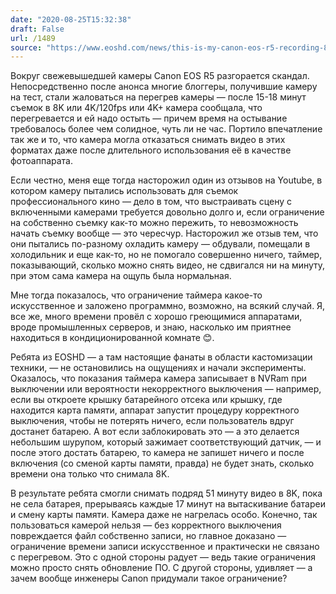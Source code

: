 ```yaml
---
date: "2020-08-25T15:32:38"
draft: False
url: /1489
source: "https://www.eoshd.com/news/this-is-my-canon-eos-r5-recording-8k-video-50-minutes-straight-until-empty-battery-video-evidence/"
---
```


Вокруг свежевышедшей камеры Canon EOS R5 разгорается скандал. Непосредственно после анонса многие блоггеры, получившие камеру на тест, стали жаловаться на перегрев камеры — после 15-18 минут съемок в 8K или 4K/120fps или 4K+ камера сообщала, что перегревается и ей надо остыть — причем время на остывание требовалось более чем солидное, чуть ли не час. Портило впечатление так же и то, что камера могла отказаться снимать видео в этих форматах даже после длительного использования её в качестве фотоаппарата. 

Если честно, меня еще тогда насторожил один из отзывов на Youtube, в котором камеру пытались использовать для съемок профессионального кино — дело в том, что выстраивать сцену с включенными камерами требуется довольно долго и, если ограничение на собственно съемку как-то можно пережить, то невозможность начать съемку вообще — это чересчур. Насторожил же отзыв тем, что они пытались по-разному охладить камеру — обдували, помещали в холодильник и еще как-то, но не помогало совершенно ничего, таймер, показывающий, сколько можно снять видео, не сдвигался ни на минуту, при этом сама камера на ощупь была нормальная. 

Мне тогда показалось, что ограничение таймера какое-то искусственное и заложено программно, возможно, на всякий случай. Я, все же, много времени провёл с хорошо греющимися аппаратами, вроде промышленных серверов, и знаю, насколько им приятнее находиться в кондиционированной комнате 😊.

Ребята из EOSHD — а там настоящие фанаты в области кастомизации техники, — не остановились на ощущениях и начали эксперименты. Оказалось, что показания таймера камера записывает в NVRam при выключении или вероятности некорректного выключения — например, если вы откроете крышку батарейного отсека или крышку, где находится карта памяти, аппарат запустит процедуру корректного выключения, чтобы не потерять ничего, если пользователь вдруг достанет батарею. А вот если заблокировать это — а это делается небольшим шурупом, который зажимает соответствующий датчик, — и после этого достать батарею, то камера не запишет ничего и после включения (со сменой карты памяти, правда) не будет знать, сколько времени она только что снимала 8K. 

В результате ребята смогли снимать подряд 51 минуту видео в 8K, пока не села батарея, прерываясь каждые 17 минут на вытаскивание батареи и смену карты памяти. Камера даже не нагрелась особо. Конечно, так пользоваться камерой нельзя — без корректного выключения повреждается файл собственно записи, но главное доказано — ограничение времени записи искусственное и практически не связано с перегревом. Это с одной стороны радует — ведь такие ограничения можно просто снять обновление ПО. С другой стороны, удивляет — а зачем вообще инженеры Canon придумали такое ограничение?
